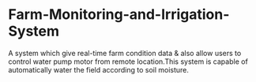 # Farm-Monitoring-and-Irrigation-System
A system which give real-time farm condition data & also allow users
to control water pump motor from remote location.This system is
capable of automatically water the field according to soil moisture.
